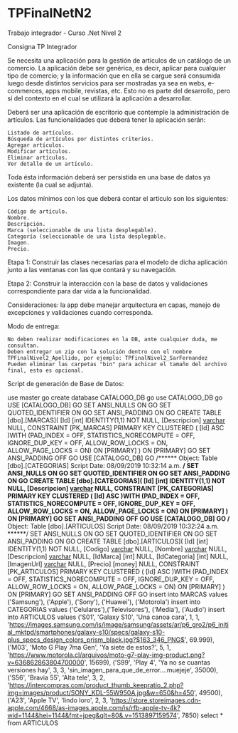 # TPFinalNetN2
Trabajo integrador - Curso .Net Nivel 2

Consigna TP Integrador

Se necesita una aplicación para la gestión de artículos de un catálogo de un comercio. La aplicación debe ser genérica, es decir, aplicar para cualquier tipo de comercio; y la información que en ella se cargue será consumida luego desde distintos servicios para ser mostradas ya sea en webs, e-commerces, apps mobile, revistas, etc. Esto no es parte del desarrollo, pero sí del contexto en el cual se utilizará la aplicación a desarrollar.

Deberá ser una aplicación de escritorio que contemple la administración de artículos. Las funcionalidades que deberá tener la aplicación serán:

    Listado de artículos.
    Búsqueda de artículos por distintos criterios.
    Agregar artículos.
    Modificar artículos.
    Eliminar artículos.
    Ver detalle de un artículo.

Toda ésta información deberá ser persistida en una base de datos ya existente (la cual se adjunta).

Los datos mínimos con los que deberá contar el artículo son los siguientes:

    Código de artículo.
    Nombre.
    Descripción.
    Marca (seleccionable de una lista desplegable).
    Categoría (seleccionable de una lista desplegable.
    Imagen.
    Precio.


Etapa 1: Construir las clases necesarias para el modelo de dicha aplicación junto a las ventanas con las que contará y su navegación.

Etapa 2: Construir la interacción con la base de datos y validaciones correspondiente para dar vida a la funcionalidad.

Consideraciones: la app debe manejar arquitectura en capas, manejo de excepciones y validaciones cuando corresponda.

Modo de entrega:

    No deben realizar modificaciones en la DB, ante cualquier duda, me consultan.
    Deben entregar un zip con la solución dentro con el nombre TPFinalNivel2_Apellido, por ejemplo: TPFinalNivel2_SarFernandez
    Pueden eliminar las carpetas "bin" para achicar el tamaño del archivo final, esto es opcional.


Script de generación de Base de Datos:


use master
go
create database CATALOGO_DB
go
use CATALOGO_DB
go
USE [CATALOGO_DB]
GO
SET ANSI_NULLS ON
GO
SET QUOTED_IDENTIFIER ON
GO
SET ANSI_PADDING ON
GO
CREATE TABLE [dbo].[MARCAS](
	[Id] [int] IDENTITY(1,1) NOT NULL,
	[Descripcion] [varchar](50) NULL,
 CONSTRAINT [PK_MARCAS] PRIMARY KEY CLUSTERED 
(
	[Id] ASC
)WITH (PAD_INDEX = OFF, STATISTICS_NORECOMPUTE = OFF, IGNORE_DUP_KEY = OFF, ALLOW_ROW_LOCKS = ON, ALLOW_PAGE_LOCKS = ON) ON [PRIMARY]
) ON [PRIMARY]
GO
SET ANSI_PADDING OFF
GO
USE [CATALOGO_DB]
GO
/****** Object:  Table [dbo].[CATEGORIAS]    Script Date: 08/09/2019 10:32:14 a.m. ******/
SET ANSI_NULLS ON
GO
SET QUOTED_IDENTIFIER ON
GO
SET ANSI_PADDING ON
GO
CREATE TABLE [dbo].[CATEGORIAS](
	[Id] [int] IDENTITY(1,1) NOT NULL,
	[Descripcion] [varchar](50) NULL,
 CONSTRAINT [PK_CATEGORIAS] PRIMARY KEY CLUSTERED 
(
	[Id] ASC
)WITH (PAD_INDEX = OFF, STATISTICS_NORECOMPUTE = OFF, IGNORE_DUP_KEY = OFF, ALLOW_ROW_LOCKS = ON, ALLOW_PAGE_LOCKS = ON) ON [PRIMARY]
) ON [PRIMARY]
GO
SET ANSI_PADDING OFF
GO
USE [CATALOGO_DB]
GO
/****** Object:  Table [dbo].[ARTICULOS]    Script Date: 08/09/2019 10:32:24 a.m. ******/
SET ANSI_NULLS ON
GO
SET QUOTED_IDENTIFIER ON
GO
SET ANSI_PADDING ON
GO
CREATE TABLE [dbo].[ARTICULOS](
	[Id] [int] IDENTITY(1,1) NOT NULL,
	[Codigo] [varchar](50) NULL,
	[Nombre] [varchar](50) NULL,
	[Descripcion] [varchar](150) NULL,
	[IdMarca] [int] NULL,
	[IdCategoria] [int] NULL,
	[ImagenUrl] [varchar](1000) NULL,
	[Precio] [money] NULL,
 CONSTRAINT [PK_ARTICULOS] PRIMARY KEY CLUSTERED 
(
	[Id] ASC
)WITH (PAD_INDEX = OFF, STATISTICS_NORECOMPUTE = OFF, IGNORE_DUP_KEY = OFF, ALLOW_ROW_LOCKS = ON, ALLOW_PAGE_LOCKS = ON) ON [PRIMARY]
) ON [PRIMARY]
GO
SET ANSI_PADDING OFF
GO
insert into MARCAS values ('Samsung'), ('Apple'), ('Sony'), ('Huawei'), ('Motorola')
insert into CATEGORIAS values ('Celulares'),('Televisores'), ('Media'), ('Audio')
insert into ARTICULOS values ('S01', 'Galaxy S10', 'Una canoa cara', 1, 1, 'https://images.samsung.com/is/image/samsung/assets/ar/p6_gro2/p6_initial_mktpd/smartphones/galaxy-s10/specs/galaxy-s10-plus_specs_design_colors_prism_black.jpg?$163_346_PNG$', 69.999),
('M03', 'Moto G Play 7ma Gen', 'Ya siete de estos?', 5, 1, 'https://www.motorola.cl/arquivos/moto-g7-play-img-product.png?v=636862863804700000', 15699),
('S99', 'Play 4', 'Ya no se cuantas versiones hay', 3, 3, 'sin_imagen_para_que_de_error....muejeje', 35000),
('S56', 'Bravia 55', 'Alta tele', 3, 2, 'https://intercompras.com/product_thumb_keepratio_2.php?img=images/product/SONY_KDL-55W950A.jpg&w=650&h=450', 49500),
('A23', 'Apple TV', 'lindo loro', 2, 3, 'https://store.storeimages.cdn-apple.com/4668/as-images.apple.com/is/rfb-apple-tv-4k?wid=1144&hei=1144&fmt=jpeg&qlt=80&.v=1513897159574', 7850)
select * from ARTICULOS
